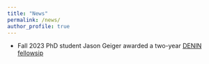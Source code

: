 ```yaml
---
title: "News"
permalink: /news/
author_profile: true
---
```


* Fall 2023
PhD student Jason Geiger awarded a two-year [DENIN fellowsip](https://www.denin.udel.edu/2023/10/03/jason-geiger-new-denin-fellow-is-developing-technology-to-remediate-oil-and-natural-gas-brine-spills/)


